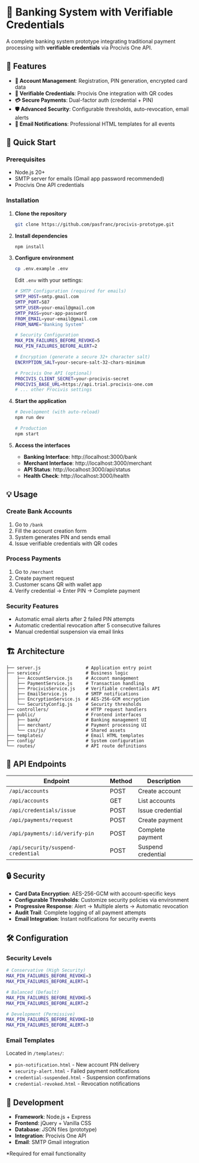 # 🏦 Banking System with Verifiable Credentials

A complete banking system prototype integrating traditional payment processing with **verifiable credentials** via Procivis One API.

## 🌟 Features

- **🏦 Account Management**: Registration, PIN generation, encrypted card data
- **🔐 Verifiable Credentials**: Procivis One integration with QR codes
- **💳 Secure Payments**: Dual-factor auth (credential + PIN) 
- **🛡️ Advanced Security**: Configurable thresholds, auto-revocation, email alerts
- **📧 Email Notifications**: Professional HTML templates for all events

## 🚀 Quick Start

### Prerequisites
- Node.js 20+ 
- SMTP server for emails (Gmail app password recommended)
- Procivis One API credentials

### Installation

1. **Clone the repository**
   ```bash
   git clone https://github.com/pasfranc/procivis-prototype.git
   ```

2. **Install dependencies**
   ```bash
   npm install
   ```

3. **Configure environment**
   ```bash
   cp .env.example .env
   ```
   
   Edit `.env` with your settings:
   ```bash
   # SMTP Configuration (required for emails)
   SMTP_HOST=smtp.gmail.com
   SMTP_PORT=587
   SMTP_USER=your-email@gmail.com
   SMTP_PASS=your-app-password
   FROM_EMAIL=your-email@gmail.com
   FROM_NAME="Banking System"

   # Security Configuration
   MAX_PIN_FAILURES_BEFORE_REVOKE=5
   MAX_PIN_FAILURES_BEFORE_ALERT=2

   # Encryption (generate a secure 32+ character salt)
   ENCRYPTION_SALT=your-secure-salt-32-chars-minimum

   # Procivis One API (optional)
   PROCIVIS_CLIENT_SECRET=your-procivis-secret
   PROCIVIS_BASE_URL=https://api.trial.procivis-one.com
   # ... other Procivis settings
   ```

4. **Start the application**
   ```bash
   # Development (with auto-reload)
   npm run dev

   # Production
   npm start
   ```

5. **Access the interfaces**
   - **Banking Interface**: http://localhost:3000/bank
   - **Merchant Interface**: http://localhost:3000/merchant
   - **API Status**: http://localhost:3000/api/status
   - **Health Check**: http://localhost:3000/health

## 💡 Usage

### Create Bank Accounts
1. Go to `/bank`
2. Fill the account creation form
3. System generates PIN and sends email
4. Issue verifiable credentials with QR codes

### Process Payments
1. Go to `/merchant` 
2. Create payment request
3. Customer scans QR with wallet app
4. Verify credential → Enter PIN → Complete payment

### Security Features
- Automatic email alerts after 2 failed PIN attempts
- Automatic credential revocation after 5 consecutive failures
- Manual credential suspension via email links

## 🏗️ Architecture

```
├── server.js                 # Application entry point
├── services/                 # Business logic
│   ├── AccountService.js     # Account management
│   ├── PaymentService.js     # Transaction handling
│   ├── ProcivisService.js    # Verifiable credentials API
│   ├── EmailService.js       # SMTP notifications
│   ├── EncryptionService.js  # AES-256-GCM encryption
│   └── SecurityConfig.js     # Security thresholds
├── controllers/              # HTTP request handlers
├── public/                   # Frontend interfaces
│   ├── bank/                 # Banking management UI
│   ├── merchant/             # Payment processing UI
│   └── css/js/               # Shared assets
├── templates/                # Email HTML templates
├── config/                   # System configuration
└── routes/                   # API route definitions
```

## 📡 API Endpoints

| Endpoint | Method | Description |
|----------|--------|-------------|
| `/api/accounts` | POST | Create account |
| `/api/accounts` | GET | List accounts |
| `/api/credentials/issue` | POST | Issue credential |
| `/api/payments/request` | POST | Create payment |
| `/api/payments/:id/verify-pin` | POST | Complete payment |
| `/api/security/suspend-credential` | POST | Suspend credential |

## 🔒 Security

- **Card Data Encryption**: AES-256-GCM with account-specific keys
- **Configurable Thresholds**: Customize security policies via environment
- **Progressive Response**: Alert → Multiple alerts → Automatic revocation
- **Audit Trail**: Complete logging of all payment attempts
- **Email Integration**: Instant notifications for security events

## 🛠️ Configuration

### Security Levels
```bash
# Conservative (High Security)
MAX_PIN_FAILURES_BEFORE_REVOKE=3
MAX_PIN_FAILURES_BEFORE_ALERT=1

# Balanced (Default)
MAX_PIN_FAILURES_BEFORE_REVOKE=5  
MAX_PIN_FAILURES_BEFORE_ALERT=2

# Development (Permissive)
MAX_PIN_FAILURES_BEFORE_REVOKE=10
MAX_PIN_FAILURES_BEFORE_ALERT=3
```

### Email Templates
Located in `/templates/`:
- `pin-notification.html` - New account PIN delivery
- `security-alert.html` - Failed payment notifications
- `credential-suspended.html` - Suspension confirmations  
- `credential-revoked.html` - Revocation notifications

## 🧪 Development

- **Framework**: Node.js + Express
- **Frontend**: jQuery + Vanilla CSS
- **Database**: JSON files (prototype) 
- **Integration**: Procivis One API
- **Email**: SMTP Gmail integration

*Required for email functionality